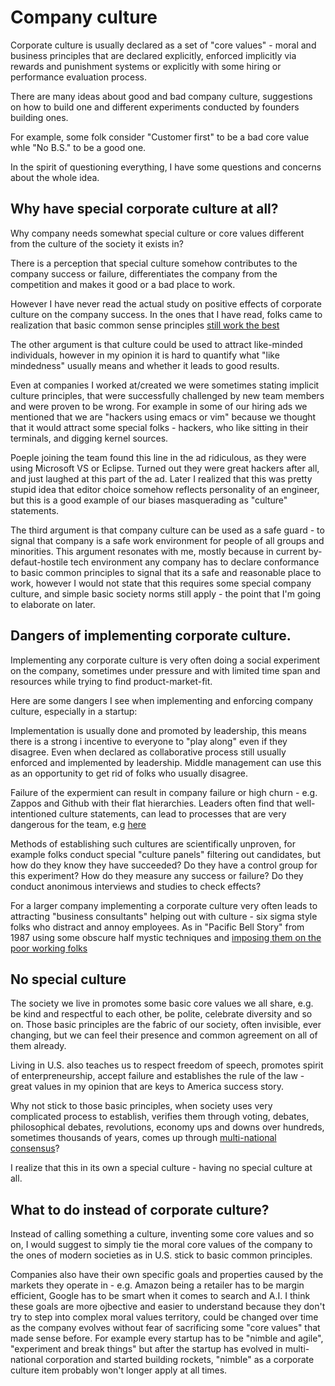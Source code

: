 # Company culture

Corporate culture is usually declared as a set of "core values" - moral and business principles that are declared explicitly,
enforced implicitly via rewards and punishment systems or explicitly with some hiring or performance evaluation process.

There are many ideas about good and bad company culture, suggestions on how to build one and different 
experiments conducted by founders building ones.

For example, some folk consider "Customer first" to be a bad core value whle "No B.S." to be a good one.

In the spirit of questioning everything, I have some questions and concerns about the whole idea.

## Why have special corporate culture at all?

Why company needs somewhat special culture or core values different from the culture of the society it exists in? 

There is a perception that special culture somehow contributes to the company success or failure,
differentiates the company from the competition and makes it good or a bad place to work. 

However I have never read the actual study on positive effects of corporate culture on the company success. In the ones that I have read, folks came to realization that basic common sense principles [still work the best](https://www.nytimes.com/2016/02/28/magazine/what-google-learned-from-its-quest-to-build-the-perfect-team.html)

The other argument is that culture could be used to attract like-minded individuals,
however in my opinion it is hard to quantify what "like mindedness" usually means and whether it 
leads to good results. 

Even at companies I worked at/created we were sometimes stating implicit culture principles, that were successfully challenged by new team members and were proven to be wrong. For example in some of our hiring ads we mentioned that we are "hackers using emacs or vim" because we thought that it would attract some special folks - hackers, who like sitting in their terminals, and digging kernel sources.

Poeple joining the team found this line in the ad ridiculous, as they were using Microsoft VS or Eclipse. Turned out they were great hackers after all, and just laughed at this part of the ad. Later I realized that this was pretty stupid idea that editor choice somehow reflects personality of an engineer, but this is a good example of our biases masquerading as "culture" statements.

The third argument is that company culture can be used as a safe guard - to signal that company is a safe 
work environment for people of all groups and minorities. This argument resonates with me, mostly because in current by-defaut-hostile tech environment any company has to declare conformance to basic common principles to signal that its a safe and reasonable place to work, however I would not state that this requires some special company culture, and simple basic society norms still apply - the point that I'm going to elaborate on later.

## Dangers of implementing corporate culture.

Implementing any corporate culture is very often doing a social experiment on the company, sometimes
under pressure and with limited time span and resources while trying to find product-market-fit.

Here are some dangers I see when implementing and enforcing company culture, especially in a startup:

Implementation is usually done and promoted by leadership, this means there is a strong i
  incentive to everyone to "play along" even if they disagree. Even when declared as collaborative process
  still usually enforced and implemented by leadership. Middle management can use this as an opportunity
  to get rid of folks who usually disagree.
  
Failure of the expermient can result in company failure or high churn - e.g. Zappos and Github with their 
flat hierarchies. Leaders often find that well-intentioned culture statements, can lead to processes that 
are very dangerous for the team, e.g [here](https://a16z.com/2014/07/22/how-to-ruin-your-company-with-one-bad-process/)

Methods of establishing such cultures are scientifically unproven, for example folks conduct special 
"culture panels" filtering out candidates, but how do they know they have succeeded? Do they have a control group for this experiment? How do they  measure any success or failure?  Do they conduct anonimous interviews and studies to check effects?

For a larger company implementing a corporate culture very often leads to attracting "business consultants" helping out with culture - six sigma style folks who distract and annoy employees. As in "Pacific Bell Story" from 1987 using some obscure half mystic techniques and [imposing them on the poor working folks](https://www.theguardian.com/news/2017/nov/23/from-inboxing-to-thought-showers-how-business-bullshit-took-over)

## No special culture

The society we live in promotes some basic core values we all share, e.g. be kind and respectful to each other, be polite, 
celebrate diversity and so on. Those basic principles are the fabric of our society, often invisible, ever changing,
but we can feel their presence and common agreement on all of them already.

Living in U.S. also teaches us to respect freedom of speech, promotes spirit of enterpreneurship, accept failure and 
establishes the rule of the law - great values in my opinion that are keys to America success story.

Why not stick to those basic principles, when society uses very complicated process to establish, verifies them through voting, debates,
philosophical debates, revolutions, economy ups and downs over hundreds, sometimes thousands of years, comes
up through [multi-national consensus](http://www.ohchr.org/EN/UDHR/Documents/UDHR_Translations/eng.pdf)?

I realize that this in its own a special culture - having no special culture at all.

## What to do instead of corporate culture?

Instead of calling something a culture, inventing some core values and so on, I would suggest to simply 
tie the moral core values of the company to the ones of modern societies as in U.S. stick to basic common principles.

Companies also have their own specific goals and properties caused by the markets they operate in - e.g. Amazon being a retailer
has to be margin efficient, Google has to be smart when it comes to search and A.I. I think these goals are more ojbective
and easier to understand because they don't try to step into complex moral values territory, could be changed over time
as the company evolves without fear of sacrificing some "core values" that made sense before. For example every startup has to be "nimble and agile", "experiment and break things" but after the startup has evolved in multi-national corporation and started building rockets, "nimble" as a corporate culture item probably won't longer apply at all times.

